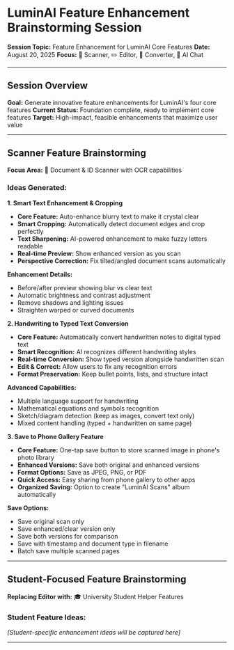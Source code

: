 # LuminAI Feature Enhancement Brainstorming Session

**Session Topic:** Feature Enhancement for LuminAI Core Features
**Date:** August 20, 2025
**Focus:** 📄 Scanner, ✏️ Editor, 🔄 Converter, 🤖 AI Chat

---

## Session Overview

**Goal:** Generate innovative feature enhancements for LuminAI's four core features
**Current Status:** Foundation complete, ready to implement core features
**Target:** High-impact, feasible enhancements that maximize user value

---

## Scanner Feature Brainstorming

**Focus Area:** 📄 Document & ID Scanner with OCR capabilities

### Ideas Generated:

**1. Smart Text Enhancement & Cropping**
- **Core Feature:** Auto-enhance blurry text to make it crystal clear
- **Smart Cropping:** Automatically detect document edges and crop perfectly
- **Text Sharpening:** AI-powered enhancement to make fuzzy letters readable
- **Real-time Preview:** Show enhanced version as you scan
- **Perspective Correction:** Fix tilted/angled document scans automatically

**Enhancement Details:**
- Before/after preview showing blur vs clear text
- Automatic brightness and contrast adjustment
- Remove shadows and lighting issues
- Straighten warped or curved documents

**2. Handwriting to Typed Text Conversion**
- **Core Feature:** Automatically convert handwritten notes to digital typed text
- **Smart Recognition:** AI recognizes different handwriting styles
- **Real-time Conversion:** Show typed version alongside handwritten scan
- **Edit & Correct:** Allow users to fix any recognition errors
- **Format Preservation:** Keep bullet points, lists, and structure intact

**Advanced Capabilities:**
- Multiple language support for handwriting
- Mathematical equations and symbols recognition
- Sketch/diagram detection (keep as images, convert text only)
- Mixed content handling (typed + handwritten on same page)

**3. Save to Phone Gallery Feature**
- **Core Feature:** One-tap save button to store scanned image in phone's photo library
- **Enhanced Versions:** Save both original and enhanced versions
- **Format Options:** Save as JPEG, PNG, or PDF
- **Quick Access:** Easy sharing from phone gallery to other apps
- **Organized Saving:** Option to create "LuminAI Scans" album automatically

**Save Options:**
- Save original scan only
- Save enhanced/clear version only  
- Save both versions for comparison
- Save with timestamp and document type in filename
- Batch save multiple scanned pages

---

## Student-Focused Feature Brainstorming

**Replacing Editor with:** 🎓 University Student Helper Features

### Student Feature Ideas:

*[Student-specific enhancement ideas will be captured here]*

---